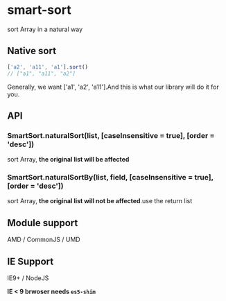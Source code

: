 # smart-sort

sort Array in a natural way

## Native sort

```js
['a2', 'a11', 'a1'].sort()
// ["a1", "a11", "a2"]
```

Generally, we want ['a1', 'a2', 'a11'].And this is what our library will do it for you.

## API

### SmartSort.naturalSort(list, [caseInsensitive = true], [order = 'desc'])

sort Array<String>, **the original list will be affected**

### SmartSort.naturalSortBy(list, field, [caseInsensitive = true], [order = 'desc'])

sort Array<Object>, **the original list will not be affected**.use the return list

## Module support

AMD / CommonJS / UMD

## IE Support

IE9+ / NodeJS

**IE < 9 brwoser needs `es5-shim`**

